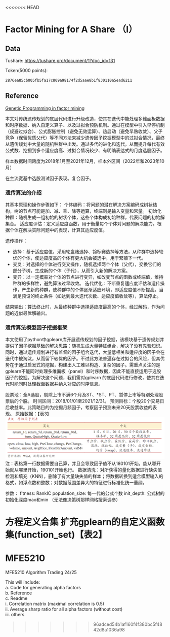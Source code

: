 <<<<<<< HEAD
# Factor Mining for A Share （I）

## Data

Tushare: <https://tushare.pro/document/1?doc_id=131>

Token(5000 points):

```PlainText
2876ea85cb005fb5fa17c809a98174f2d5aae8b1f830110a5ead6211
```

## Reference

[Genetic Programming in factor mining](https://bigquant.com/wiki/pdfjs/web/viewer.html?file=/wiki/static/upload/52/529a958c-f60c-4ccd-a491-238c02e013d6.pdf)

本文对传统遗传规划的底层代码进行升级改造，使其在迭代中能处理多维面板数据和时序数据、纳入自定义算子、以及过拟合预防机制。通过在模型中引入早停机制（规避过拟合）、公式膨胀控制（避免无效运算）、热启动（避免早熟收敛）、父子竞争（保留优质父代）等不同方法来减少遗传因子挖掘模型中的过拟合情况，最终从遗传规划中大量的随机种群中出发。通过多代的进化和迭代，从而提升每代有效公式数、挖掘到多个适应度高、过拟合情况较少、有明确表达式的月度选股因子。

样本数据时间跨度为2018年1月至2021年12月，样本外区间（2022年和2023年10月）

在主流宽基中选股测试因子表现。复合因子。

### 遗传算法的介绍

其基本原理和操作步骤如下：
个体编码：将问题的潜在解决方案编码成树状结构，树的节点可能是加、减、乘、除等运算，终端则是输入变量和常量。
初始化种群：随机生成一组初始的树状个体，这些个体构成初始种群，代表问题的初始解集合。
适应度评估：定义适应度函数，用于衡量每个个体对问题的解决能力。根据个体在解决实际问题中的表现，计算其适应度值。

遗传操作：

- 选择：基于适应度值，采用轮盘赌选择、锦标赛选择等方法，从种群中选择较优的个体，使适应度高的个体有更大机会被选中，用于繁殖下一代。
- 交叉：对选择的个体进行交叉操作，随机选择两个个体（父代），交换它们的部分子树，生成新的个体（子代），从而引入新的解决方案。
- 变异：以一定概率对个体的节点进行变异，如改变节点的函数或终端值，维持种群的多样性，避免算法过早收敛。
迭代优化：不断重复适应度评估和遗传操作，产生新的种群，使种群中的个体逐渐适应环境，即适应度值不断提高。当满足预设的终止条件（如达到最大迭代次数、适应度值收敛等），算法停止。

结果输出：算法终止时，从最终种群中选择适应度最高的个体，经过解码，作为问题的近似最优解输出。

### 遗传算法模型因子挖掘框架

本文使用了python中gplearn库开展遗传规划的因子挖掘，该模块基于遗传规划并提供了因子挖掘基础的解决思路：随机生成大量特征组合，解决了没有先验知识。同时，通过遗传规划进行有监督的因子组合迭代，大量低相关和适应度的因子会在迭代中被淘汰，从而留下较优的因子。不过此方法普遍存在过拟合的风险，但其优势在于通过启发式的挖掘，构建出人工难以构造、复杂的因子。需重点关注的是gplearn不能同时处理多维面板（panel）和时序数据，因此不能直接运用于选股因子的挖掘。为解决这个问题，我们需对gplearn 的底层代码进行修改，使其在迭代时能同时处理截面数据并纳入对应的时序信息。

股票池：全A选股，剔除上市不满6个月及ST、*ST、PT、暂停上市等特别处理股票后的个股。
时间区间：2018/01/01至2021/12/31。
预测目标：个股20个交易日后收益率。此策略目的为挖掘月频因子，考察因子预测未来20天股票收益的表现。
原始数据：【表3】
![alt text](image-1.png)
注：表格第一行数据需要自己算，并且会导致因子值不从180101开始，能从哪开始就从哪里开始，190101开始也行。
数据清洗：对所获得的量化数据进行缺失值检测和填充（KNN），删除了有大量缺失值的样本；将数据转换到适合模型输入的格式，如浮点数和整数；对数据范围差异大的特征进行标准化统一量纲。


参数：
fitness: RankIC
population_size: 每一代的公式个数
init_depth: 公式树的初始化深度max和min （无法像决策树那样网格搜索调参）

方程定义合集
扩充gplearn的自定义函数集(function_set)【表2】
=======
# MFE5210
MFE5210 Algorithm Trading 24/25

This will include:  
a. Code for generating alpha factors   
b. Reference   
c. Readme   
i. Correlation matrix (maximal correlation is 0.5)   
ii. Average sharp ratio for all alpha factors (without 
cost)   
iii. others  
>>>>>>> 96adced54b1af160f4f380bc5f4842d8a1036a98

